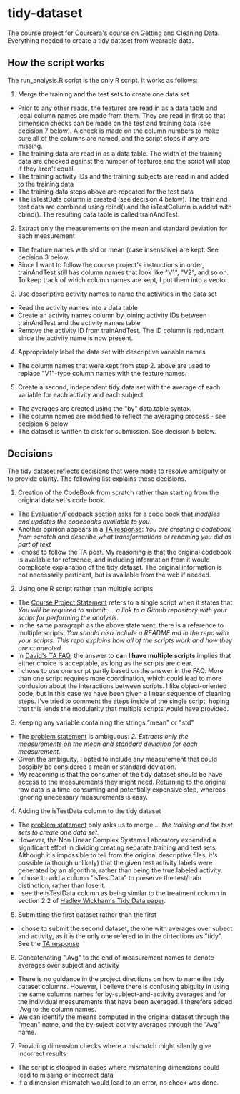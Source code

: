 tidy-dataset
============

The course project for Coursera's course on Getting and Cleaning Data. Everything needed to create a tidy dataset from wearable data.

How the script works
--------------------
The run_analysis.R script is the only R script. It works as follows:  

1. Merge the training and the test sets to create one data set
  * Prior to any other reads, the features are read in as a data table and legal column names are made from them. They are read in first so that dimension checks can be made on the test and training data (see decision 7 below). A check is made on the column numbers to make sure all of the columns are named, and the script stops if any are missing.
  * The training data are read in as a data table. The width of the training data are checked against the number of features and the script will stop if they aren't equal.
  * The training activity IDs and the training subjects are read in and added to the training data
  * The training data steps above are repeated for the test data
  * The isTestData column is created (see decision 4 below). The train and test data are combined using rbind() and the isTestColumn is added with cbind(). The resulting data table is called trainAndTest.

2. Extract only the measurements on the mean and standard deviation for each measurement
  * The feature names with std or mean (case insensitive) are kept. See decision 3 below.
  * Since I want to follow the course project's instructions in order, trainAndTest still has column names that look like "V1", "V2", and so on. To keep track of which column names are kept, I put them into a vector.

3. Use descriptive activity names to name the activities in the data set
  * Read the activity names into a data table
  * Create an activity names column by joining activity IDs between trainAndTest and the activity names table
  * Remove the activity ID from trainAndTest. The ID column is redundant since the activity name is now present.

4. Appropriately label the data set with descriptive variable names
  * The column names that were kept from step 2. above are used to replace "V1"-type column names with the feature names.

5. Create a second, independent tidy data set with the average of each variable for each activity and each subject
  * The averages are created using the "by" data.table syntax.
  * The column names are modified to reflect the averaging process - see decision 6 below
  * The dataset is written to disk for submission. See decision 5 below.

Decisions
---------
The tidy dataset reflects decisions that were made to resolve ambiguity or to
provide clarity. The following list explains these decisions.

1. Creation of the CodeBook from scratch rather than starting from the original data set's code book.
  * The [Evaluation/Feedback section](https://class.coursera.org/getdata-004/human_grading/view/courses/972137/assessments/3/submissions) asks for a code book that *modifies and updates the codebooks available to you*.
  * Another opinion appears in a [TA response](https://class.coursera.org/getdata-004/forum/thread?thread_id=271#post-1639): *You are creating a codebook from scratch and describe what transformations or renaming you did as part of text*
  * I chose to follow the TA post. My reasoning is that the original codebook is available for reference, and including information from it would complicate explanation of the tidy dataset. The original information is not necessarily pertinent, but is available from the web if needed.

2. Using one R script rather than multiple scripts
  * The [Course Project Statement](https://class.coursera.org/getdata-004/human_grading/view/courses/972137/assessments/3/submissions) refers to a single script when it states that *You will be required to submit: ... a link to a Github repository with your script for performing the analysis*.
  * In the same paragraph as the above statement, there is a reference to multiple scripts: *You should also include a README.md in the repo with your scripts. This repo explains how all of the scripts work and how they are connected.*
  * In [David's TA FAQ](https://class.coursera.org/getdata-004/forum/thread?thread_id=106), the answer to **can I have multiple scripts** implies that either choice is acceptable, as long as the scripts are clear.
  * I chose to use one script partly based on the answer in the FAQ. More than one script requires more coordination, which could lead to more confusion about the interactions between scripts. I like object-oriented code, but in this case we have been given a linear sequence of cleaning steps. I've tried to comment the steps inside of the single script, hoping that this lends the modularity that multiple scripts would have provided.
  
3. Keeping any variable containing the strings "mean" or "std"
  * The [problem statement](https://class.coursera.org/getdata-004/human_grading/view/courses/972137/assessments/3/submissions) is ambiguous: *2. Extracts only the measurements on the mean and standard deviation for each measurement.*
  * Given the ambiguity, I opted to include any measurement that could possibly be considered a mean or standard deviation.
  * My reasoning is that the consumer of the tidy dataset should be have access to the measurements they might need. Returning to the original raw data is a time-consuming and potentially expensive step, whereas ignoring unecessary measurements is easy.

4. Adding the isTestData column to the tidy dataset
  * The [problem statement](https://class.coursera.org/getdata-004/human_grading/view/courses/972137/assessments/3/submissions) only asks us to merge *... the training and the test sets to create one data set*. 
  * However, the Non Linear Complex Systems Laboratory expended a significant effort in dividing creating separate training and test sets. Although it's impossible to tell from the original descriptive files, it's possible (although unlikely) that the given test activity labels were generated by an algorithm, rather than being the true labeled activity.
  * I chose to add a column "isTestData" to preserve the test/train distinction, rather than lose it.
  * I see the isTestData column as being similar to the treatment column in section 2.2 of [Hadley Wickham's Tidy Data paper](http://vita.had.co.nz/papers/tidy-data.pdf).

5. Submitting the first dataset rather than the first
  * I chose to submit the second dataset, the one with averages over subect and activity, as it is the only one refered to in the dirtections as "tidy". See the [TA response](https://class.coursera.org/getdata-004/forum/thread?thread_id=63#comment-410)

6. Concatenating ".Avg" to the end of measurement names to denote averages over subject and activity
  * There is no guidance in the project directions on how to name the tidy dataset columns. However, I believe there is confusing abiguity in using the same columns names for by-subject-and-activity averages and for the individual measurements that have been averaged. I therefore added .Avg to the column names.
  * We can identify the means computed in the original dataset through the "mean" name, and the by-suject-activity averages through the "Avg" name.
  
7. Providing dimension checks where a mismatch might silently give incorrect results
  * The script is stopped in cases where mismatching dimensions could lead to missing or incorrect data
  * If a dimension mismatch would lead to an error, no check was done.
